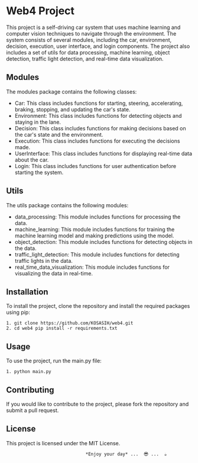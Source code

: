 # Web4 Project

This project is a self-driving car system that uses machine learning and computer vision techniques to navigate through the environment. The system consists of several modules, including the car, environment, decision, execution, user interface, and login components. The project also includes a set of utils for data processing, machine learning, object detection, traffic light detection, and real-time data visualization.

## Modules

The modules package contains the following classes:

- Car: This class includes functions for starting, steering, accelerating, braking, stopping, and updating the car's state.
- Environment: This class includes functions for detecting objects and staying in the lane.
- Decision: This class includes functions for making decisions based on the car's state and the environment.
- Execution: This class includes functions for executing the decisions made.
- UserInterface: This class includes functions for displaying real-time data about the car.
- Login: This class includes functions for user authentication before starting the system.

## Utils

The utils package contains the following modules:

- data_processing: This module includes functions for processing the data.
- machine_learning: This module includes functions for training the machine learning model and making predictions using the model.
- object_detection: This module includes functions for detecting objects in the data.
- traffic_light_detection: This module includes functions for detecting traffic lights in the data.
- real_time_data_visualization: This module includes functions for visualizing the data in real-time.

## Installation

To install the project, clone the repository and install the required packages using pip:

```
1. git clone https://github.com/KOSASIH/web4.git
2. cd web4 pip install -r requirements.txt
```

## Usage

To use the project, run the main.py file:

`1. python main.py`

## Contributing

If you would like to contribute to the project, please fork the repository and submit a pull request.

## License

This project is licensed under the MIT License.

                                  *Enjoy your day* ...  😎 ...  ☕
